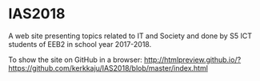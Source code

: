 # IAS2018
A web site presenting topics related to IT and Society and done by S5 ICT students of EEB2 in school year 2017-2018.

To show the site on GitHub in a browser:
http://htmlpreview.github.io/?https://github.com/kerkkaju/IAS2018/blob/master/index.html
